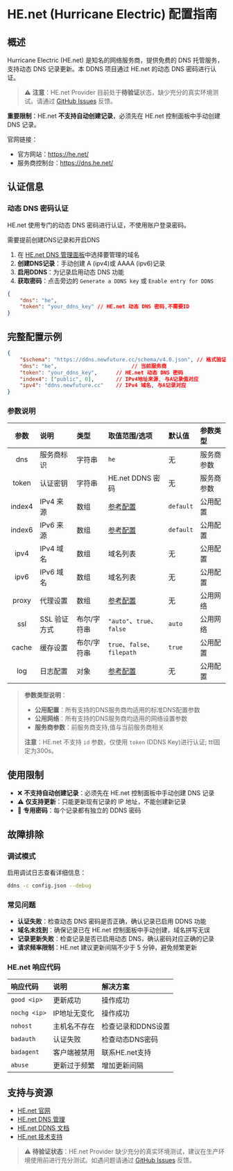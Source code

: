 # HE.net (Hurricane Electric) 配置指南

## 概述

Hurricane Electric (HE.net) 是知名的网络服务商，提供免费的 DNS 托管服务，支持动态 DNS 记录更新。本 DDNS 项目通过 HE.net 的动态 DNS 密码进行认证。

> ⚠️ **注意**：HE.net Provider 目前处于**待验证**状态，缺少充分的真实环境测试。请通过 [GitHub Issues](https://github.com/NewFuture/DDNS/issues) 反馈。

**重要限制**：HE.net **不支持自动创建记录**，必须先在 HE.net 控制面板中手动创建 DNS 记录。

官网链接：

- 官方网站：<https://he.net/>
- 服务商控制台：<https://dns.he.net/>

## 认证信息

### 动态 DNS 密码认证

HE.net 使用专门的动态 DNS 密码进行认证，不使用账户登录密码。

需要提前创建DNS记录和开启DNS

1. 在 [HE.net DNS 管理面板](https://dns.he.net)中选择要管理的域名
2. **创建DNS记录**：手动创建 A (ipv4)或 AAAA (ipv6)记录
3. **启用DDNS**：为记录启用动态 DNS 功能
4. **获取密码**：点击旁边的 `Generate a DDNS key` 或 `Enable entry for DDNS`

```json
{
    "dns": "he",
    "token": "your_ddns_key" // HE.net 动态 DNS 密码,不需要ID
}
```

## 完整配置示例

```json
{
    "$schema": "https://ddns.newfuture.cc/schema/v4.0.json", // 格式验证
    "dns": "he",                        // 当前服务商
    "token": "your_ddns_key",      // HE.net 动态 DNS 密码
    "index4": ["public", 0],       // IPv4地址来源, 与A记录值对应
    "ipv4": "ddns.newfuture.cc"    // IPv4 域名, 与A记录对应
}
```

### 参数说明

| 参数    | 说明         | 类型           | 取值范围/选项                       | 默认值    | 参数类型   |
| :-----: | :----------- | :------------- | :--------------------------------- | :-------- | :--------- |
| dns     | 服务商标识   | 字符串         | `he`                               | 无        | 服务商参数 |
| token   | 认证密钥     | 字符串         | HE.net DDNS 密码               | 无        | 服务商参数 |
| index4  | IPv4 来源     | 数组           | [参考配置](../json.md#ipv4-ipv6)  | `default` | 公用配置   |
| index6  | IPv6 来源     | 数组           | [参考配置](../json.md#ipv4-ipv6)   | `default` | 公用配置   |
| ipv4    | IPv4 域名     | 数组           | 域名列表                           | 无        | 公用配置   |
| ipv6    | IPv6 域名     | 数组           | 域名列表                           | 无        | 公用配置   |
| proxy   | 代理设置      | 数组           | [参考配置](../json.md#proxy)        | 无        | 公用网络   |
| ssl     | SSL 验证方式  | 布尔/字符串    | `"auto"`、`true`、`false`            | `auto`    | 公用网络   |
| cache   | 缓存设置      | 布尔/字符串    | `true`、`false`、`filepath`        | `true`    | 公用配置   |
| log     | 日志配置      | 对象           | [参考配置](../json.md#log)             | 无        | 公用配置   |

> **参数类型说明**：  
>
> - **公用配置**：所有支持的DNS服务商均适用的标准DNS配置参数  
> - **公用网络**：所有支持的DNS服务商均适用的网络设置参数  
> - **服务商参数**：前服务商支持,值与当前服务商相关
>
> **注意**：HE.net 不支持 `id` 参数，仅使用 `token` (DDNS Key)进行认证; ttl固定为300s。

## 使用限制

- ❌ **不支持自动创建记录**：必须先在 HE.net 控制面板中手动创建 DNS 记录
- ⚠️ **仅支持更新**：只能更新现有记录的 IP 地址，不能创建新记录
- 🔑 **专用密码**：每个记录都有独立的 DDNS 密码

## 故障排除

### 调试模式

启用调试日志查看详细信息：

```sh
ddns -c config.json --debug
```

### 常见问题

- **认证失败**：检查动态 DNS 密码是否正确，确认记录已启用 DDNS 功能
- **域名未找到**：确保记录已在 HE.net 控制面板中手动创建，域名拼写无误
- **记录更新失败**：检查记录是否已启用动态 DNS，确认密码对应正确的记录
- **请求频率限制**：HE.net 建议更新间隔不少于 5 分钟，避免频繁更新

### HE.net 响应代码

| 响应代码        | 说明             | 解决方案           |
| :------------- | :--------------- | :----------------- |
| `good <ip>`    | 更新成功         | 操作成功           |
| `nochg <ip>`   | IP地址无变化     | 操作成功           |
| `nohost`       | 主机名不存在     | 检查记录和DDNS设置 |
| `badauth`      | 认证失败         | 检查动态DNS密码    |
| `badagent`     | 客户端被禁用     | 联系HE.net支持    |
| `abuse`        | 更新过于频繁     | 增加更新间隔       |

## 支持与资源

- [HE.net 官网](https://he.net/)
- [HE.net DNS 管理](https://dns.he.net/)
- [HE.net DDNS 文档](https://dns.he.net/docs.html)
- [HE.net 技术支持](https://he.net/contact.html)

> ⚠️ **待验证状态**：HE.net Provider 缺少充分的真实环境测试，建议在生产环境使用前进行充分测试。如遇问题请通过 [GitHub Issues](https://github.com/NewFuture/DDNS/issues) 反馈。
